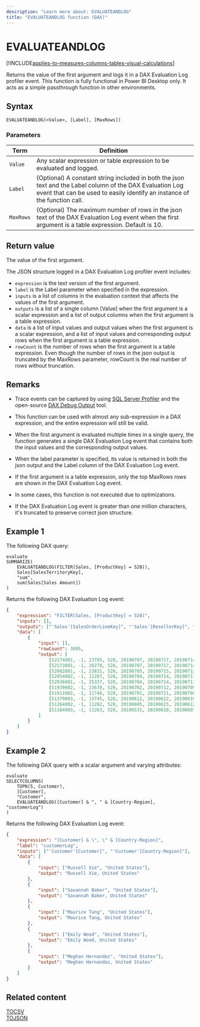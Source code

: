 ```yaml
---
description: "Learn more about: EVALUATEANDLOG"
title: "EVALUATEANDLOG function (DAX)"
---
```

# EVALUATEANDLOG

[!INCLUDE[applies-to-measures-columns-tables-visual-calculations](includes/applies-to-measures-columns-tables-visual-calculations.md)]

Returns the value of the first argument and logs it in a DAX Evaluation Log profiler event. This function is fully functional in Power BI Desktop only. It acts as a simple passthrough function in other environments.
  
## Syntax  
  
```dax
EVALUATEANDLOG(<Value>, [Label], [MaxRows])
```
  
### Parameters  
  
|Term|Definition|  
|--------|--------------|  
|`Value`|Any scalar expression or table expression to be evaluated and logged.|  
|`Label`|(Optional) A constant string included in both the json text and the Label column of the DAX Evaluation Log event that can be used to easily identify an instance of the function call.|  
|`MaxRows`|(Optional) The maximum number of rows in the json text of the DAX Evaluation Log event when the first argument is a table expression. Default is 10.|
  
## Return value

The value of the first argument.

The JSON structure logged in a DAX Evaluation Log profiler event includes:

- `expression` is the text version of the first argument.
- `label` is the Label parameter when specified in the expression.
- `inputs` is a list of columns in the evaluation context that affects the values of the first argument.
- `outputs` is a list of a single column [Value] when the first argument is a scalar expression and a list of output columns when the first argument is a table expression.
- `data` is a list of input values and output values when the first argument is a scalar expression, and a list of input values and corresponding output rows when the first argument is a table expression.
- `rowCount` is the number of rows when the first argument is a table expression. Even though the number of rows in the json output is truncated by the MaxRows parameter, rowCount is the real number of rows without truncation.

## Remarks

- Trace events can be captured by using [SQL Server Profiler](/analysis-services/instances/use-sql-server-profiler-to-monitor-analysis-services) and the open-source [DAX Debug Output](https://github.com/pbidax/DAXDebugOutput/releases/) tool.
- This function can be used with almost any sub-expression in a DAX expression, and the entire expression will still be valid.

- When the first argument is evaluated multiple times in a single query, the function generates a single DAX Evaluation Log event that contains both the input values and the corresponding output values.

- When the label parameter is specified, its value is returned in both the json output and the Label column of the DAX Evaluation Log event.

- If the first argument is a table expression, only the top MaxRows rows are shown in the DAX Evaluation Log event.

- In some cases, this function is not executed due to optimizations.

- If the DAX Evaluation Log event is greater than one million characters, it's truncated to preserve correct json structure.
  
## Example 1

The following DAX query:

```dax
evaluate
SUMMARIZE(
    EVALUATEANDLOG(FILTER(Sales, [ProductKey] = 528)),
    Sales[SalesTerritoryKey],
    "sum",
    sum(Sales[Sales Amount])
)
```

Returns the following DAX Evaluation Log event:

```json
{
    "expression": "FILTER(Sales, [ProductKey] = 528)",
    "inputs": [],
    "outputs": ["'Sales'[SalesOrderLineKey]", "'Sales'[ResellerKey]", "'Sales'[CustomerKey]", "'Sales'[ProductKey]", "'Sales'[OrderDateKey]", "'Sales'[DueDateKey]", "'Sales'[ShipDateKey]", "'Sales'[SalesTerritoryKey]", "'Sales'[Order Quantity]", "'Sales'[Unit Price]", "'Sales'[Extended Amount]", "'Sales'[Product Standard Cost]", "'Sales'[Total Product Cost]", "'Sales'[Sales Amount]", "'Sales'[Unit Price Discount Pct]"],
    "data": [
        {
            "input": [],
            "rowCount": 3095,
            "output": [
                [52174001, -1, 23785, 528, 20190707, 20190717, 20190714, 1, 1, 4.99, 4.99, 1.8663, 1.8663, 4.99, 0.0],
                [52173001, -1, 26278, 528, 20190707, 20190717, 20190714, 1, 1, 4.99, 4.99, 1.8663, 1.8663, 4.99, 0.0],
                [52082001, -1, 23831, 528, 20190705, 20190715, 20190712, 1, 1, 4.99, 4.99, 1.8663, 1.8663, 4.99, 0.0],
                [52054002, -1, 11207, 528, 20190704, 20190714, 20190711, 1, 1, 4.99, 4.99, 1.8663, 1.8663, 4.99, 0.0],
                [52036001, -1, 25337, 528, 20190704, 20190714, 20190711, 1, 1, 4.99, 4.99, 1.8663, 1.8663, 4.99, 0.0],
                [51939002, -1, 23670, 528, 20190702, 20190712, 20190709, 1, 1, 4.99, 4.99, 1.8663, 1.8663, 4.99, 0.0],
                [51911002, -1, 11746, 528, 20190701, 20190711, 20190708, 1, 1, 4.99, 4.99, 1.8663, 1.8663, 4.99, 0.0],
                [51379003, -1, 13745, 528, 20190612, 20190622, 20190619, 1, 1, 4.99, 4.99, 1.8663, 1.8663, 4.99, 0.0],
                [51264002, -1, 11282, 528, 20190605, 20190615, 20190612, 1, 1, 4.99, 4.99, 1.8663, 1.8663, 4.99, 0.0],
                [51184003, -1, 11263, 528, 20190531, 20190610, 20190607, 1, 1, 4.99, 4.99, 1.8663, 1.8663, 4.99, 0.0]
            ]
        }
    ]
}
```

## Example 2

The following DAX query with a scalar argument and varying attributes:

```dax
evaluate
SELECTCOLUMNS(
    TOPN(5, Customer),
    [Customer],
    "Customer",
    EVALUATEANDLOG([Customer] & ", " & [Country-Region], "customerLog")
)

```

Returns the following DAX Evaluation Log event:

```json
{
    "expression": "[Customer] & \", \" & [Country-Region]",
    "label": "customerLog",
    "inputs": ["'Customer'[Customer]", "'Customer'[Country-Region]"],
    "data": [
        {
            "input": ["Russell Xie", "United States"],
            "output": "Russell Xie, United States"
        },
        {
            "input": ["Savannah Baker", "United States"],
            "output": "Savannah Baker, United States"
        },
        {
            "input": ["Maurice Tang", "United States"],
            "output": "Maurice Tang, United States"
        },
        {
            "input": ["Emily Wood", "United States"],
            "output": "Emily Wood, United States"
        },
        {
            "input": ["Meghan Hernandez", "United States"],
            "output": "Meghan Hernandez, United States"
        }
    ]
}

```

## Related content

[TOCSV](tocsv-function-dax.md)  
[TOJSON](tojson-function-dax.md)  
